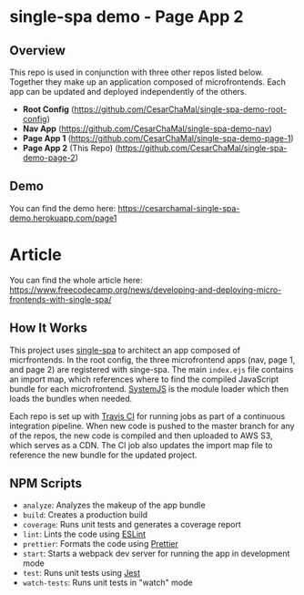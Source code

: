 # single-spa demo - Page App 2

## Overview

This repo is used in conjunction with three other repos listed below. Together they make up an application composed of microfrontends. Each app can be updated and deployed independently of the others.

- **Root Config** (https://github.com/CesarChaMal/single-spa-demo-root-config)
- **Nav App** (https://github.com/CesarChaMal/single-spa-demo-nav)
- **Page App 1** (https://github.com/CesarChaMal/single-spa-demo-page-1)
- **Page App 2** (This Repo) (https://github.com/CesarChaMal/single-spa-demo-page-2)

## Demo

You can find the demo here: https://cesarchamal-single-spa-demo.herokuapp.com/page1

# Article

You can find the whole article here: https://www.freecodecamp.org/news/developing-and-deploying-micro-frontends-with-single-spa/

## How It Works

This project uses [single-spa](https://single-spa.js.org/) to architect an app composed of micrfrontends. In the root config, the three microfrontend apps (nav, page 1, and page 2) are registered with singe-spa. The main `index.ejs` file contains an import map, which references where to find the compiled JavaScript bundle for each microfrontend. [SystemJS](https://github.com/systemjs/systemjs) is the module loader which then loads the bundles when needed.

Each repo is set up with [Travis CI](https://travis-ci.org/) for running jobs as part of a continuous integration pipeline. When new code is pushed to the master branch for any of the repos, the new code is compiled and then uploaded to AWS S3, which serves as a CDN. The CI job also updates the import map file to reference the new bundle for the updated project.

## NPM Scripts

- `analyze`: Analyzes the makeup of the app bundle
- `build`: Creates a production build
- `coverage`: Runs unit tests and generates a coverage report
- `lint`: Lints the code using [ESLint](https://eslint.org/)
- `prettier`: Formats the code using [Prettier](https://prettier.io/)
- `start`: Starts a webpack dev server for running the app in development mode
- `test`: Runs unit tests using [Jest](https://jestjs.io/)
- `watch-tests`: Runs unit tests in "watch" mode
